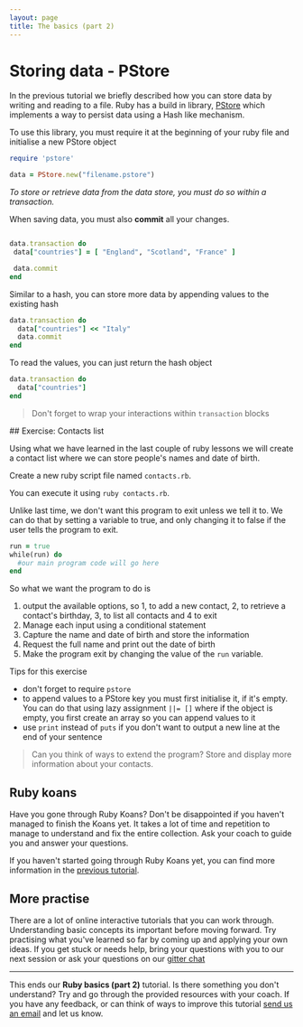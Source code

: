 ```yaml
---
layout: page
title: The basics (part 2)
---
```


# Storing data - PStore

In the previous tutorial we briefly described how you can store data by writing and reading to a file. Ruby has a build in library, [PStore](http://ruby-doc.org/stdlib-2.1.0/libdoc/pstore/rdoc/PStore.html) which implements a way to persist data using a Hash like mechanism.

To use this library, you must require it at the beginning of your ruby file and initialise a new PStore object

```ruby
require 'pstore'

data = PStore.new("filename.pstore")
```

_To store or retrieve data from the data store, you must do so within a transaction._

When saving data, you must also **commit** all your changes.

```ruby

data.transaction do
 data["countries"] = [ "England", "Scotland", "France" ]

 data.commit
end

```

Similar to a hash, you can store more data by appending values to the existing hash

```ruby
data.transaction do
  data["countries"] << "Italy"
  data.commit
end
```

To read the values, you can just return the hash object

```ruby
data.transaction do
  data["countries"]
end
```

> Don't forget to wrap your interactions within `transaction` blocks


## Exercise: Contacts list

Using what we have learned in the last couple of ruby lessons we will create a contact list where we can store people's names and date of birth.

Create a new ruby script file named `contacts.rb`.

You can execute it using `ruby contacts.rb`.  

Unlike last time, we don't want this program to exit unless we tell it to. We can do that by setting a variable to true, and only changing it to false if the user tells the program to exit.

```ruby
run = true
while(run) do
  #our main program code will go here
end
```

So what we want the program to do is

1. output the available options, so 1, to add a new contact, 2, to retrieve a contact's birthday, 3, to list all contacts and 4 to exit
2. Manage each input using a conditional statement
  1. Capture the name and date of birth and store the information
  2. Request the full name and print out the date of birth
  3. Make the program exit  by changing the value of the `run` variable.


Tips for this exercise
- don't forget to require `pstore`
- to append values to a PStore key you must first initialise it, if it's empty. You can do that using lazy assignment `||= []` where if the object is empty, you first create an array so you can append values to it
- use `print` instead of `puts` if you don't want to output a new line at the end of your sentence

> Can you think of ways to extend the program? Store and display more information about your contacts.

## Ruby koans

Have you gone through Ruby Koans? Don't be disappointed if you haven't managed to finish the Koans yet. It takes a lot of time and repetition to manage to understand and fix the entire collection. Ask your coach to guide you and answer your questions.

If you haven't started going through Ruby Koans yet, you can find more information in the [previous tutorial](http://codebar.github.io/tutorials/ruby/lesson2/tutorial.html).

## More practise

There are a lot of online interactive tutorials that you can work through. Understanding basic concepts its important before moving forward. Try practising what you've learned so far by coming up and applying your own ideas. If you get stuck or needs help, bring your questions with you to our next session or ask your questions on our [gitter chat](gitter.im/codebar/tutorials)

---
This ends our **Ruby basics (part 2)** tutorial. Is there something you don't understand? Try and go through the provided resources with your coach. If you have any feedback, or can think of ways to improve this tutorial [send us an email](mailto:feedback@codebar.io) and let us know.
